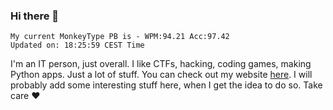 ### Hi there 👋
<!-- PB START -->
```
My current MonkeyType PB is - WPM:94.21 Acc:97.42
Updated on: 18:25:59 CEST Time
```
<!-- PB END -->
I'm an IT person, just overall. I like CTFs, hacking, coding games, making Python apps. Just a lot of stuff.
You can check out my website [here](https://skill3472.github.io/).
I will probably add some interesting stuff here, when I get the idea to do so. Take care ❤️
